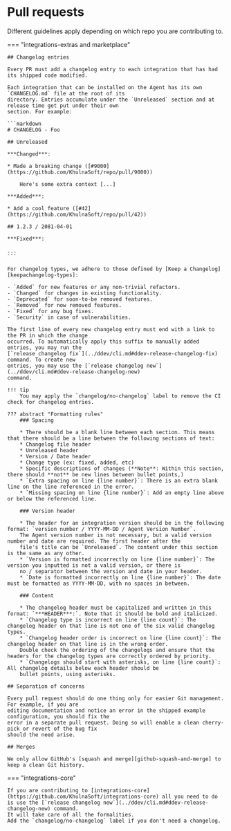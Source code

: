 # Pull requests

Different guidelines apply depending on which repo you are contributing to.

=== "integrations-extras and marketplace"

    ## Changelog entries

    Every PR must add a changelog entry to each integration that has had its shipped code modified.

    Each integration that can be installed on the Agent has its own `CHANGELOG.md` file at the root of its
    directory. Entries accumulate under the `Unreleased` section and at release time get put under their own
    section. For example:

    ```markdown
    # CHANGELOG - Foo

    ## Unreleased

    ***Changed***:

    * Made a breaking change ([#9000](https://github.com/KhulnaSoft/repo/pull/9000))

        Here's some extra context [...]

    ***Added***:

    * Add a cool feature ([#42](https://github.com/KhulnaSoft/repo/pull/42))

    ## 1.2.3 / 2081-04-01

    ***Fixed***:

    ...
    ```

    For changelog types, we adhere to those defined by [Keep a Changelog][keepachangelog-types]:

    - `Added` for new features or any non-trivial refactors.
    - `Changed` for changes in existing functionality.
    - `Deprecated` for soon-to-be removed features.
    - `Removed` for now removed features.
    - `Fixed` for any bug fixes.
    - `Security` in case of vulnerabilities.

    The first line of every new changelog entry must end with a link to the PR in which the change
    occurred. To automatically apply this suffix to manually added entries, you may run the
    [`release changelog fix`](../ddev/cli.md#ddev-release-changelog-fix) command. To create new
    entries, you may use the [`release changelog new`](../ddev/cli.md#ddev-release-changelog-new)
    command.

    !!! tip
        You may apply the `changelog/no-changelog` label to remove the CI check for changelog entries.

    ??? abstract "Formatting rules"
        ### Spacing

        * There should be a blank line between each section. This means that there should be a line between the following sections of text:
        * Changelog file header
        * Unreleased header
        * Version / Date header
        * Change type (ex: fixed, added, etc)
        * Specific descriptions of changes (**Note**: Within this section, there should **not** be new lines between bullet points,)
        * `Extra spacing on line {line number}`: There is an extra blank line on the line referenced in the error.
        * `Missing spacing on line {line number}`: Add an empty line above or below the referenced line.

        ### Version header

        * The header for an integration version should be in the following format: `version number / YYYY-MM-DD / Agent Version Number`.
        The Agent version number is not necessary, but a valid version number and date are required. The first header after the
        file's title can be `Unreleased`. The content under this section is the same as any other.
        * `Version is formatted incorrectly on line {line number}`: The version you inputted is not a valid version, or there is
        no / separator between the version and date in your header.
        * `Date is formatted incorrectly on line {line number}`: The date must be formatted as YYYY-MM-DD, with no spaces in between.

        ### Content

        * The changelog header must be capitalized and written in this format: `***HEADER***:`. Note that it should be bold and italicized.
        * `Changelog type is incorrect on line {line count}`: The changelog header on that line is not one of the six valid changelog types.
        * `Changelog header order is incorrect on line {line count}`: The changelog header on that line is in the wrong order.
        Double check the ordering of the changelogs and ensure that the headers for the changelog types are correctly ordered by priority.
        * `Changelogs should start with asterisks, on line {line count}`: All changelog details below each header should be
        bullet points, using asterisks.

    ## Separation of concerns

    Every pull request should do one thing only for easier Git management. For example, if you are
    editing documentation and notice an error in the shipped example configuration, you should fix the
    error in a separate pull request. Doing so will enable a clean cherry-pick or revert of the bug fix
    should the need arise.

    ## Merges

    We only allow GitHub's [squash and merge][github-squash-and-merge] to keep a clean Git history.

=== "integrations-core"

    If you are contributing to [integrations-core](https://github.com/KhulnaSoft/integrations-core) all you need to do is use the [`release changelog new`](../ddev/cli.md#ddev-release-changelog-new) command.
    It will take care of all the formalities.
    Add the `changelog/no-changelog` label if you don't need a changelog.
